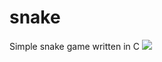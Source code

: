 # snake
Simple snake game written in C
![](https://media.giphy.com/media/v1.Y2lkPTc5MGI3NjExMWJuZG93NHluY2JoMnE3NnkxOWJudGIwNTN4MGczNGMwaHp2Y2o2ZiZlcD12MV9pbnRlcm5hbF9naWZfYnlfaWQmY3Q9Zw/2g9ECqtjZYY44Uul3h/giphy.gif)
